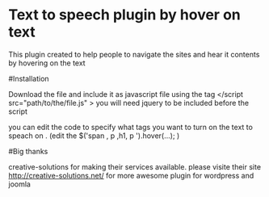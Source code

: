 # Text to speech plugin by hover on text

This plugin created to help people to navigate the sites and hear it contents by hovering on the text 


#Installation 

Download the file and include it as javascript file using the tag </script src="path/to/the/file.js" ></script> 
you will need jquery to be included before the script 

you can edit the code to specify what tags you want to turn on the text to speach on . (edit the $('span , p ,h1, p ').hover(...); )


#Big thanks 

creative-solutions for making their services available. please visite their site http://creative-solutions.net/ for more awesome plugin for wordpress and joomla
